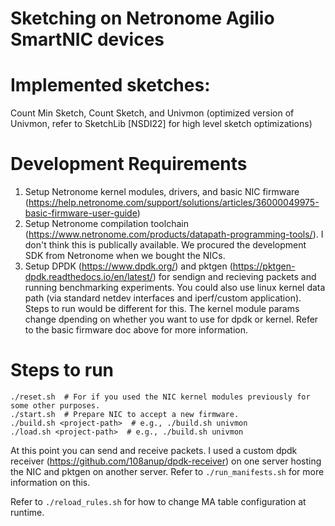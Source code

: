 # Sketching on Netronome Agilio SmartNIC devices

# Implemented sketches:
Count Min Sketch, Count Sketch, and Univmon (optimized version of Univmon, refer to SketchLib [NSDI22] for high level sketch optimizations)

# Development Requirements
1. Setup Netronome kernel modules, drivers, and basic NIC firmware (https://help.netronome.com/support/solutions/articles/36000049975-basic-firmware-user-guide)
2. Setup Netronome compilation toolchain (https://www.netronome.com/products/datapath-programming-tools/). 
I don't think this is publically available. We procured the development SDK from Netronome when we bought the NICs.
3. Setup DPDK (https://www.dpdk.org/) and pktgen (https://pktgen-dpdk.readthedocs.io/en/latest/) for sendign and recieving packets and running benchmarking experiments.
You could also use linux kernel data path (via standard netdev interfaces and iperf/custom application). Steps to run would be different for this. 
The kernel module params change dpending on whether you want to use for dpdk or kernel. Refer to the basic firmware doc above for more information.

# Steps to run
```
./reset.sh  # For if you used the NIC kernel modules previously for some other purposes.
./start.sh  # Prepare NIC to accept a new firmware.
./build.sh <project-path>  # e.g., ./build.sh univmon
./load.sh <project-path>  # e.g., ./build.sh univmon
```
At this point you can send and receive packets.
I used a custom dpdk receiver (https://github.com/108anup/dpdk-receiver) on one server hosting the NIC and pktgen on another server.
Refer to `./run_manifests.sh` for more information on this.

Refer to `./reload_rules.sh` for how to change MA table configuration at runtime.
